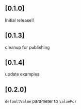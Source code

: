## [0.1.0] 

Initial release!!

## [0.1.3]

cleanup for publishing

## [0.1.4]

update examples

## [0.2.0]
`defaultValue` parameter to `valueFor`